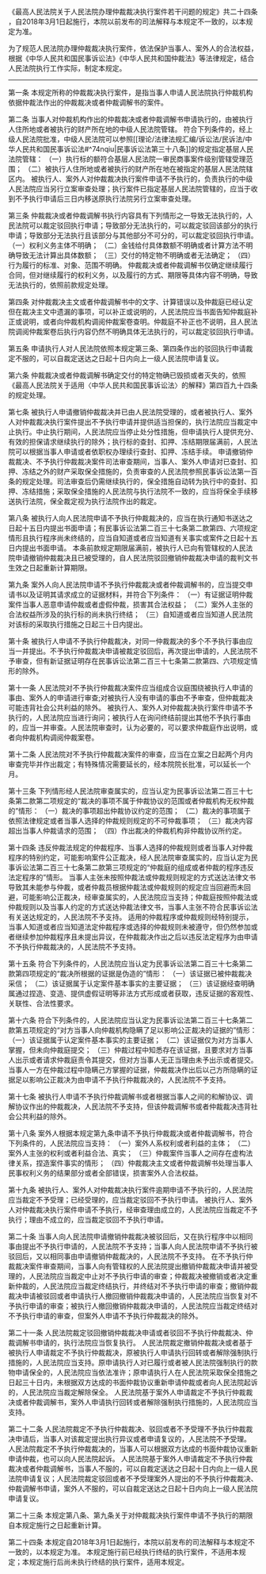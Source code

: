 《最高人民法院关于人民法院办理仲裁裁决执行案件若干问题的规定》共二十四条 ，自2018年3月1日起施行，本院以前发布的司法解释与本规定不一致的，以本规定为准。

为了规范人民法院办理仲裁裁决执行案件，依法保护当事人、案外人的合法权益，根据《中华人民共和国民事诉讼法》《中华人民共和国仲裁法》等法律规定，结合人民法院执行工作实际，制定本规定。
___
第一条 本规定所称的仲裁裁决执行案件，是指当事人申请人民法院执行仲裁机构依据仲裁法作出的仲裁裁决或者仲裁调解书的案件。

第二条 当事人对仲裁机构作出的仲裁裁决或者仲裁调解书申请执行的，由被执行人住所地或者被执行的财产所在地的中级人民法院管辖。
符合下列条件的，经上级人民法院批准，中级人民法院可以参照[[理论/法律法规汇编/诉讼法/民诉法/中华人民共和国民事诉讼法#^74nqiu|民事诉讼法第三十八条]]的规定指定基层人民法院管辖：
（一）执行标的额符合基层人民法院一审民商事案件级别管辖受理范围；
（二）被执行人住所地或者被执行的财产所在地在被指定的基层人民法院辖区内。
被执行人、案外人对仲裁裁决执行案件申请不予执行的，负责执行的中级人民法院应当另行立案审查处理；执行案件已指定基层人民法院管辖的，应当于收到不予执行申请后三日内移送原执行法院另行立案审查处理。

第三条 仲裁裁决或者仲裁调解书执行内容具有下列情形之一导致无法执行的，人民法院可以裁定驳回执行申请；导致部分无法执行的，可以裁定驳回该部分的执行申请；导致部分无法执行且该部分与其他部分不可分的，可以裁定驳回执行申请。
（一）权利义务主体不明确；
（二）金钱给付具体数额不明确或者计算方法不明确导致无法计算出具体数额；
（三）交付的特定物不明确或者无法确定；
（四）行为履行的标准、对象、范围不明确。
仲裁裁决或者仲裁调解书仅确定继续履行合同，但对继续履行的权利义务，以及履行的方式、期限等具体内容不明确，导致无法执行的，依照前款规定处理。

第四条 对仲裁裁决主文或者仲裁调解书中的文字、计算错误以及仲裁庭已经认定但在裁决主文中遗漏的事项，可以补正或说明的，人民法院应当书面告知仲裁庭补正或说明，或者向仲裁机构调阅仲裁案卷查明。仲裁庭不补正也不说明，且人民法院调阅仲裁案卷后执行内容仍然不明确具体无法执行的，可以裁定驳回执行申请。

第五条 申请执行人对人民法院依照本规定第三条、第四条作出的驳回执行申请裁定不服的，可以自裁定送达之日起十日内向上一级人民法院申请复议。

第六条 仲裁裁决或者仲裁调解书确定交付的特定物确已毁损或者灭失的，依照《最高人民法院关于适用〈中华人民共和国民事诉讼法〉的解释》第四百九十四条的规定处理。

第七条 被执行人申请撤销仲裁裁决并已由人民法院受理的，或者被执行人、案外人对仲裁裁决执行案件提出不予执行申请并提供适当担保的，执行法院应当裁定中止执行。中止执行期间，人民法院应当停止处分性措施，但申请执行人提供充分、有效的担保请求继续执行的除外；执行标的查封、扣押、冻结期限届满前，人民法院可以根据当事人申请或者依职权办理续行查封、扣押、冻结手续。
申请撤销仲裁裁决、不予执行仲裁裁决案件司法审查期间，当事人、案外人申请对已查封、扣押、冻结之外的财产采取保全措施的，负责审查的人民法院参照民事诉讼法第一百条的规定处理。司法审查后仍需继续执行的，保全措施自动转为执行中的查封、扣押、冻结措施；采取保全措施的人民法院与执行法院不一致的，应当将保全手续移送执行法院，保全裁定视为执行法院作出的裁定。

第八条 被执行人向人民法院申请不予执行仲裁裁决的，应当在执行通知书送达之日起十五日内提出书面申请；有民事诉讼法第二百三十七条第二款第四、六项规定情形且执行程序尚未终结的，应当自知道或者应当知道有关事实或案件之日起十五日内提出书面申请。
本条前款规定期限届满前，被执行人已向有管辖权的人民法院申请撤销仲裁裁决且已被受理的，自人民法院驳回撤销仲裁裁决申请的裁判文书生效之日起重新计算期限。

第九条 案外人向人民法院申请不予执行仲裁裁决或者仲裁调解书的，应当提交申请书以及证明其请求成立的证据材料，并符合下列条件：
（一）有证据证明仲裁案件当事人恶意申请仲裁或者虚假仲裁，损害其合法权益；
（二）案外人主张的合法权益所涉及的执行标的尚未执行终结；
（三）自知道或者应当知道人民法院对该标的采取执行措施之日起三十日内提出。

第十条 被执行人申请不予执行仲裁裁决，对同一仲裁裁决的多个不予执行事由应当一并提出。不予执行仲裁裁决申请被裁定驳回后，再次提出申请的，人民法院不予审查，但有新证据证明存在民事诉讼法第二百三十七条第二款第四、六项规定情形的除外。

第十一条 人民法院对不予执行仲裁裁决案件应当组成合议庭围绕被执行人申请的事由、案外人的申请进行审查;对被执行人没有申请的事由不予审查，但仲裁裁决可能违背社会公共利益的除外。
被执行人、案外人对仲裁裁决执行案件申请不予执行的，人民法院应当进行询问；被执行人在询问终结前提出其他不予执行事由的，应当一并审查。人民法院审查时，认为必要的，可以要求仲裁庭作出说明，或者向仲裁机构调阅仲裁案卷。

第十二条 人民法院对不予执行仲裁裁决案件的审查，应当在立案之日起两个月内审查完毕并作出裁定；有特殊情况需要延长的，经本院院长批准，可以延长一个月。

第十三条 下列情形经人民法院审查属实的，应当认定为民事诉讼法第二百三十七条第二款第二项规定的“裁决的事项不属于仲裁协议的范围或者仲裁机构无权仲裁的”情形：
（一）裁决的事项超出仲裁协议约定的范围；
（二）裁决的事项属于依照法律规定或者当事人选择的仲裁规则规定的不可仲裁事项；
（三）裁决内容超出当事人仲裁请求的范围；
（四）作出裁决的仲裁机构非仲裁协议所约定。

第十四条 违反仲裁法规定的仲裁程序、当事人选择的仲裁规则或者当事人对仲裁程序的特别约定，可能影响案件公正裁决，经人民法院审查属实的，应当认定为民事诉讼法第二百三十七条第二款第三项规定的“仲裁庭的组成或者仲裁的程序违反法定程序的”情形。
当事人主张未按照仲裁法或仲裁规则规定的方式送达法律文书导致其未能参与仲裁，或者仲裁员根据仲裁法或仲裁规则的规定应当回避而未回避，可能影响公正裁决，经审查属实的，人民法院应当支持；仲裁庭按照仲裁法或仲裁规则以及当事人约定的方式送达仲裁法律文书，当事人主张不符合民事诉讼法有关送达规定的，人民法院不予支持。
适用的仲裁程序或仲裁规则经特别提示，当事人知道或者应当知道法定仲裁程序或选择的仲裁规则未被遵守，但仍然参加或者继续参加仲裁程序且未提出异议，在仲裁裁决作出之后以违反法定程序为由申请不予执行仲裁裁决的，人民法院不予支持。

第十五条 符合下列条件的，人民法院应当认定为民事诉讼法第二百三十七条第二款第四项规定的“裁决所根据的证据是伪造的”情形：
（一）该证据已被仲裁裁决采信；
（二）该证据属于认定案件基本事实的主要证据；
（三）该证据经查明确属通过捏造、变造、提供虚假证明等非法方式形成或者获取，违反证据的客观性、关联性、合法性要求。

第十六条 符合下列条件的，人民法院应当认定为民事诉讼法第二百三十七条第二款第五项规定的“对方当事人向仲裁机构隐瞒了足以影响公正裁决的证据的”情形：
（一）该证据属于认定案件基本事实的主要证据；
（二）该证据仅为对方当事人掌握，但未向仲裁庭提交；
（三）仲裁过程中知悉存在该证据，且要求对方当事人出示或者请求仲裁庭责令其提交，但对方当事人无正当理由未予出示或者提交。
当事人一方在仲裁过程中隐瞒己方掌握的证据，仲裁裁决作出后以己方所隐瞒的证据足以影响公正裁决为由申请不予执行仲裁裁决的，人民法院不予支持。

第十七条 被执行人申请不予执行仲裁调解书或者根据当事人之间的和解协议、调解协议作出的仲裁裁决，人民法院不予支持，但该仲裁调解书或者仲裁裁决违背社会公共利益的除外。

第十八条 案外人根据本规定第九条申请不予执行仲裁裁决或者仲裁调解书，符合下列条件的，人民法院应当支持：
（一）案外人系权利或者利益的主体；
（二）案外人主张的权利或者利益合法、真实；
（三）仲裁案件当事人之间存在虚构法律关系，捏造案件事实的情形；
（四）仲裁裁决主文或者仲裁调解书处理当事人民事权利义务的结果部分或者全部错误，损害案外人合法权益。

第十九条 被执行人、案外人对仲裁裁决执行案件逾期申请不予执行的，人民法院应当裁定不予受理；已经受理的，应当裁定驳回不予执行申请。
被执行人、案外人对仲裁裁决执行案件申请不予执行，经审查理由成立的，人民法院应当裁定不予执行；理由不成立的，应当裁定驳回不予执行申请。

第二十条 当事人向人民法院申请撤销仲裁裁决被驳回后，又在执行程序中以相同事由提出不予执行申请的，人民法院不予支持；当事人向人民法院申请不予执行被驳回后，又以相同事由申请撤销仲裁裁决的，人民法院不予支持。
在不予执行仲裁裁决案件审查期间，当事人向有管辖权的人民法院提出撤销仲裁裁决申请并被受理的，人民法院应当裁定中止对不予执行申请的审查；仲裁裁决被撤销或者决定重新仲裁的，人民法院应当裁定终结执行，并终结对不予执行申请的审查；撤销仲裁裁决申请被驳回或者申请执行人撤回撤销仲裁裁决申请的，人民法院应当恢复对不予执行申请的审查；被执行人撤回撤销仲裁裁决申请的，人民法院应当裁定终结对不予执行申请的审查，但案外人申请不予执行仲裁裁决的除外。

第二十一条 人民法院裁定驳回撤销仲裁裁决申请或者驳回不予执行仲裁裁决、仲裁调解书申请的，执行法院应当恢复执行。
人民法院裁定撤销仲裁裁决或者基于被执行人申请裁定不予执行仲裁裁决，原被执行人申请执行回转或者解除强制执行措施的，人民法院应当支持。原申请执行人对已履行或者被人民法院强制执行的款物申请保全的，人民法院应当依法准许；原申请执行人在人民法院采取保全措施之日起三十日内，未根据双方达成的书面仲裁协议重新申请仲裁或者向人民法院起诉的，人民法院应当裁定解除保全。
人民法院基于案外人申请裁定不予执行仲裁裁决或者仲裁调解书，案外人申请执行回转或者解除强制执行措施的，人民法院应当支持。

第二十二条 人民法院裁定不予执行仲裁裁决、驳回或者不予受理不予执行仲裁裁决申请后，当事人对该裁定提出执行异议或者申请复议的，人民法院不予受理。
人民法院裁定不予执行仲裁裁决的，当事人可以根据双方达成的书面仲裁协议重新申请仲裁，也可以向人民法院起诉。
人民法院基于案外人申请裁定不予执行仲裁裁决或者仲裁调解书，当事人不服的，可以自裁定送达之日起十日内向上一级人民法院申请复议；人民法院裁定驳回或者不予受理案外人提出的不予执行仲裁裁决、仲裁调解书申请，案外人不服的，可以自裁定送达之日起十日内向上一级人民法院申请复议。

第二十三条 本规定第八条、第九条关于对仲裁裁决执行案件申请不予执行的期限自本规定施行之日起重新计算。

第二十四条 本规定自2018年3月1日起施行，本院以前发布的司法解释与本规定不一致的，以本规定为准。
本规定施行前已经执行终结的执行案件，不适用本规定；本规定施行后尚未执行终结的执行案件，适用本规定。